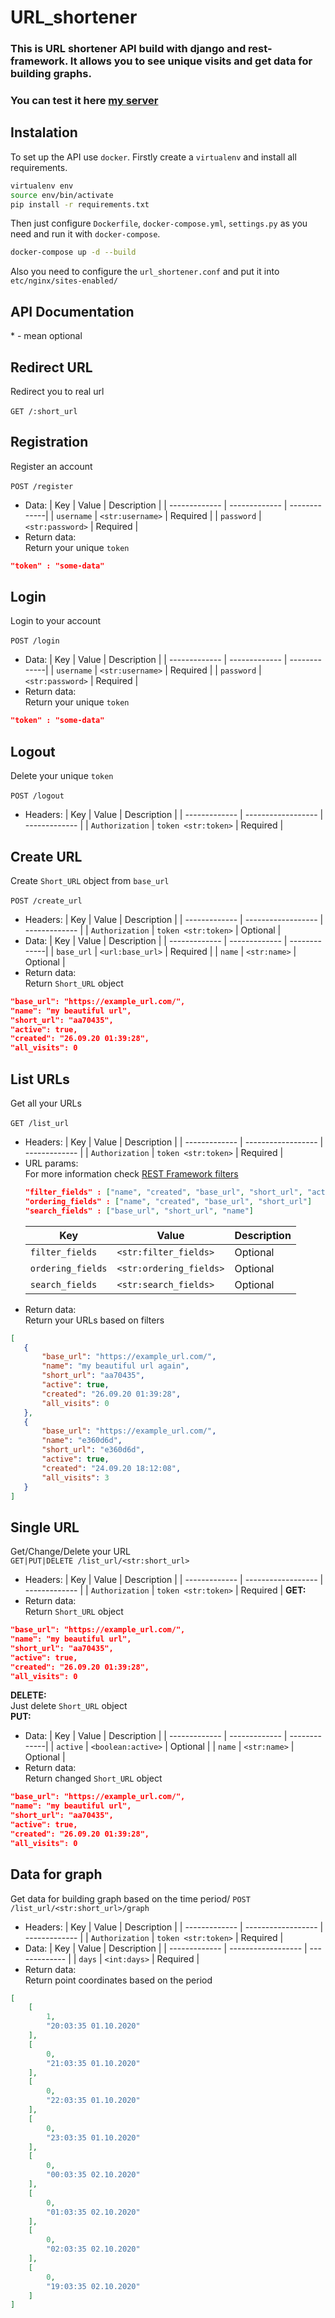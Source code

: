 # URL_shortener
### This is URL shortener API build with django and rest-framework. It allows you to see unique visits and get data for building graphs.
### You can test it here [my server](http://80.240.25.179:8000/)
## Instalation
To set up the API use `docker`. Firstly create a `virtualenv` and install all requirements.
```bash
virtualenv env
source env/bin/activate
pip install -r requirements.txt
```
Then just configure `Dockerfile`, `docker-compose.yml`, `settings.py` as you need and run it with `docker-compose`.
```bash
docker-compose up -d --build
```
Also you need to configure the `url_shortener.conf` and put it into `etc/nginx/sites-enabled/`
## API Documentation
\* - mean optional
## Redirect URL
Redirect you to real url\
\
`GET /:short_url`
## Registration
Register an account\
\
`POST /register`
* Data:
  | Key           |         Value |  Description |
  | ------------- | ------------- | -------------|
  | `username`      | `<str:username>`  |     Required |
  | `password`      | `<str:password>`  |     Required |
* Return data:\
Return your unique `token`
```json
"token" : "some-data"
```
## Login
Login to your account\
\
`POST /login`
* Data:
  | Key           |         Value |  Description |
  | ------------- | ------------- | -------------|
  | `username`      | `<str:username>`  |     Required |
  | `password`      | `<str:password>`  |     Required |
* Return data:\
Return your unique `token`
```json
"token" : "some-data"
```
## Logout
Delete your unique `token`\
\
`POST /logout`
* Headers:
  | Key           | Value              | Description   |
  | ------------- | ------------------ | ------------- |
  | `Authorization` | `token <str:token>`  | Required      |
## Create URL
Create `Short_URL` object from `base_url`\
\
`POST /create_url`
* Headers:
  | Key           | Value              | Description   |
  | ------------- | ------------------ | ------------- |
  | `Authorization` | `token <str:token>`  | Optional      |
* Data:
  | Key           |         Value |  Description |
  | ------------- | ------------- | -------------|
  | `base_url`      | `<url:base_url>`  |     Required |
  | `name`      | `<str:name>`  |     Optional |
 * Return data:\
Return `Short_URL` object
```json
"base_url": "https://example_url.com/",
"name": "my beautiful url",
"short_url": "aa70435",
"active": true,
"created": "26.09.20 01:39:28",
"all_visits": 0
```
## List URLs
Get all your URLs\
\
`GET /list_url`
* Headers:
  | Key           | Value              | Description   |
  | ------------- | ------------------ | ------------- |
  | `Authorization` | `token <str:token>`  | Required      |
* URL params:\
  For more information check [REST Framework filters](https://www.django-rest-framework.org/api-guide/filtering/)
  ```json
  "filter_fields" : ["name", "created", "base_url", "short_url", "active"],
  "ordering_fields" : ["name", "created", "base_url", "short_url"]
  "search_fields" : ["base_url", "short_url", "name"]
  ```
  | Key           | Value              | Description   |
  | ------------- | ------------------ | ------------- |
  | `filter_fields` | `<str:filter_fields>`  | Optional      |
  | `ordering_fields` | `<str:ordering_fields>`  | Optional      |
  | `search_fields` | `<str:search_fields>`  | Optional      |
 * Return data:\
 Return your URLs based on filters
 ```json
 [
    {
        "base_url": "https://example_url.com/",
        "name": "my beautiful url again",
        "short_url": "aa70435",
        "active": true,
        "created": "26.09.20 01:39:28",
        "all_visits": 0
    },
    {
        "base_url": "https://example_url.com/",
        "name": "e360d6d",
        "short_url": "e360d6d",
        "active": true,
        "created": "24.09.20 18:12:08",
        "all_visits": 3
    }
]
 ```
## Single URL
Get/Change/Delete your URL\
`GET|PUT|DELETE /list_url/<str:short_url>`
* Headers:
  | Key           | Value              | Description   |
  | ------------- | ------------------ | ------------- |
  | `Authorization` | `token <str:token>`  | Required      |
__GET:__
* Return data:\
  Return `Short_URL` object
```json
"base_url": "https://example_url.com/",
"name": "my beautiful url",
"short_url": "aa70435",
"active": true,
"created": "26.09.20 01:39:28",
"all_visits": 0
```
__DELETE:__\
Just delete `Short_URL` object\
__PUT:__
* Data:
  | Key           |         Value |  Description |
  | ------------- | ------------- | -------------|
  | `active`      | `<boolean:active>`  |     Optional |
  | `name`      | `<str:name>`  |     Optional |
* Return data:\
  Return changed `Short_URL` object
```json
"base_url": "https://example_url.com/",
"name": "my beautiful url",
"short_url": "aa70435",
"active": true,
"created": "26.09.20 01:39:28",
"all_visits": 0
```
## Data for graph
Get data for building graph based on the time period/
`POST /list_url/<str:short_url>/graph`
* Headers:
  | Key           | Value              | Description   |
  | ------------- | ------------------ | ------------- |
  | `Authorization` | `token <str:token>`  | Required      |
* Data:
    | Key           | Value              | Description   |
  | ------------- | ------------------ | ------------- |
  | `days` | `<int:days>`  | Required      |
* Return data:\
  Return point coordinates based on the period
```json
[
    [
        1,
        "20:03:35 01.10.2020"
    ],
    [
        0,
        "21:03:35 01.10.2020"
    ],
    [
        0,
        "22:03:35 01.10.2020"
    ],
    [
        0,
        "23:03:35 01.10.2020"
    ],
    [
        0,
        "00:03:35 02.10.2020"
    ],
    [
        0,
        "01:03:35 02.10.2020"
    ],
    [
        0,
        "02:03:35 02.10.2020"
    ],
    [
        0,
        "19:03:35 02.10.2020"
    ]
]
```
